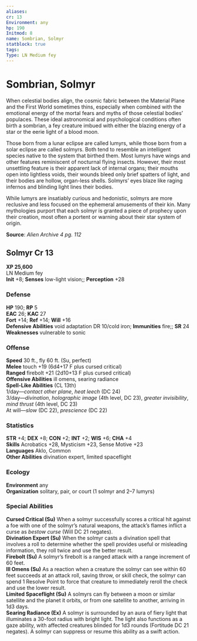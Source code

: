 ```yaml
---
aliases: 
cr: 13
Environment: any
hp: 190
Initmod: 8
name: Sombrian, Solmyr
statblock: true
tags: 
Type: LN Medium fey
---
```


# Sombrian, Solmyr

When celestial bodies align, the cosmic fabric between the Material Plane and the First World sometimes thins, especially when combined with the emotional energy of the mortal fears and myths of those celestial bodies’ populaces. These ideal astronomical and psychological conditions often birth a sombrian, a fey creature imbued with either the blazing energy of a star or the eerie light of a blood moon.

Those born from a lunar eclipse are called lumyrs, while those born from a solar eclipse are called solmyrs. Both tend to resemble an intelligent species native to the system that birthed them. Most lumyrs have wings and other features reminiscent of nocturnal flying insects. However, their most unsettling feature is their apparent lack of internal organs; their mouths open into lightless voids, their wounds bleed only brief spatters of light, and their bodies are hollow, organ-less shells. Solmyrs’ eyes blaze like raging infernos and blinding light lines their bodies.

While lumyrs are insatiably curious and hedonistic, solmyrs are more reclusive and less focused on the ephemeral amusements of their kin. Many mythologies purport that each solmyr is granted a piece of prophecy upon their creation, most often a portent or warning about their star system of origin.

**Source**:  _Alien Archive 4 pg. 112_

## Solmyr Cr 13

**XP 25,600**  
LN Medium fey  
**Init** +8; **Senses** low-light vision;; **Perception** +28  

### Defense

**HP** 190; **RP** 5  
**EAC** 26; **KAC** 27  
**Fort** +14; **Ref** +14; **Will** +16  
**Defensive Abilities** void adaptation DR 10/cold iron; **Immunities** fire;; **SR** 24  
**Weaknesses** vulnerable to sonic

### Offense

**Speed** 30 ft., fly 60 ft. (Su, perfect)  
**Melee** touch +19 (6d4+17 F plus cursed critical)  
**Ranged** firebolt +21 (2d10+13 F plus cursed critical)  
**Offensive Abilities** ill omens, searing radiance  
**Spell-Like Abilities** (CL 13th)  
1/day—_contact other plane_, _heat leech_ (DC 24)  
3/day—_divination_, _holographic image_ (4th level, DC 23), _greater invisibility_, _mind thrust_ (4th level, DC 23)  
At will—_slow_ (DC 22), _prescience_ (DC 22)

### Statistics

**STR** +4; **DEX** +8; **CON** +2; **INT** +2; **WIS** +6; **CHA** +4  
**Skills** Acrobatics +28, Mysticism +23, Sense Motive +23  
**Languages** Aklo, Common  
**Other Abilities** divination expert, limited spaceflight

### Ecology

**Environment** any  
**Organization** solitary, pair, or court (1 solmyr and 2–7 lumyrs)

### Special Abilities

**Cursed Critical (Su)** When a solmyr successfully scores a critical hit against a foe with one of the solmyr’s natural weapons, the attack’s flames inflict a curse as _bestow curse_ (Will DC 21 negates).  
**Divination Expert (Su)** When the solmyr casts a divination spell that involves a roll to determine whether the spell provides useful or misleading information, they roll twice and use the better result.  
**Firebolt (Su)** A solmyr’s firebolt is a ranged attack with a range increment of 60 feet.  
**Ill Omens (Su)** As a reaction when a creature the solmyr can see within 60 feet succeeds at an attack roll, saving throw, or skill check, the solmyr can spend 1 Resolve Point to force that creature to immediately reroll the check and use the lower result.  
**Limited Spaceflight (Su)** A solmyrs can fly between a moon or similar satellite and the planet it orbits, or from one satellite to another, arriving in 1d3 days.  
**Searing Radiance (Ex)** A solmyr is surrounded by an aura of fiery light that illuminates a 30-foot radius with bright light. The light also functions as a gaze ability, with affected creatures blinded for 1d3 rounds (Fortitude DC 21 negates). A solmyr can suppress or resume this ability as a swift action.
